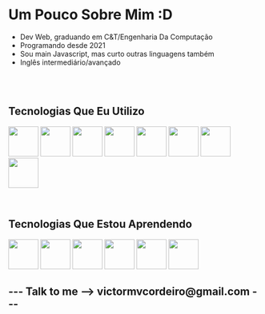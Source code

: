 <h1>Um Pouco Sobre Mim :D</h1>

<ul>
  <li>Dev Web, graduando em C&T/Engenharia Da Computação</li>
  <li>Programando desde 2021</li>
  <li>Sou main Javascript, mas curto outras linguagens também</li>
  <li>Inglês intermediário/avançado</li>
</ul>

<br>
<br>


<h2>Tecnologias Que Eu Utilizo</h2>
<p>
  <img src="https://cdn.jsdelivr.net/gh/devicons/devicon/icons/html5/html5-original-wordmark.svg" width="60" height="60" /> 
  <img src="https://cdn.jsdelivr.net/gh/devicons/devicon/icons/css3/css3-original-wordmark.svg" width="60" height="60" /> 
  <img src="https://cdn.jsdelivr.net/gh/devicons/devicon/icons/javascript/javascript-original.svg" width="60" height="60"/>
  <img src="https://cdn.jsdelivr.net/gh/devicons/devicon/icons/typescript/typescript-original.svg" width="60" height="60" />
  <img src="https://cdn.jsdelivr.net/gh/devicons/devicon/icons/nodejs/nodejs-original-wordmark.svg" width="60" height="60" /> 
  <img src="https://cdn.jsdelivr.net/gh/devicons/devicon/icons/react/react-original.svg" width="60" height="60" /> 
  <img src="https://cdn.jsdelivr.net/gh/devicons/devicon/icons/vuejs/vuejs-original.svg" width="60" height="60" /> 
  <img src="https://cdn.jsdelivr.net/gh/devicons/devicon/icons/tailwindcss/tailwindcss-plain.svg" width="60" height="60" />  
</p>


<br>

<h2>Tecnologias Que Estou Aprendendo</h2>          
<p>
  <img src="https://cdn.jsdelivr.net/gh/devicons/devicon/icons/ruby/ruby-original.svg" width="60" height="60"/>
  <img src="https://cdn.jsdelivr.net/gh/devicons/devicon/icons/rails/rails-plain.svg"  width="60" height="60"/>
  <img src="https://cdn.jsdelivr.net/gh/devicons/devicon/icons/python/python-original.svg"  width="60" height="60"/>
  <img src="https://cdn.jsdelivr.net/gh/devicons/devicon/icons/flask/flask-original.svg" width="60" height="60" />
  <img src="https://cdn.jsdelivr.net/gh/devicons/devicon/icons/express/express-original-wordmark.svg" width="60" height="60" />
  <img src="https://cdn.jsdelivr.net/gh/devicons/devicon/icons/mysql/mysql-original-wordmark.svg" width="60" height="60"/>
          
</p>
          
          
          
                    
          
          
          
          
          
          
<h2>--- Talk to me -->  victormvcordeiro@gmail.com ---</h2>

